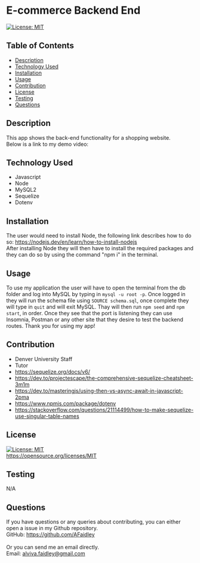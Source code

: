 # E-commerce Backend End
[![License: MIT](https://img.shields.io/badge/License-MIT-yellow.svg)](https://opensource.org/licenses/MIT)
## Table of Contents
* [Description](#description)
* [Technology Used](#technology-used)
* [Installation](#installation)
* [Usage](#usage)
* [Contribution](#contribution)
* [License](#license)
* [Testing](#testing)
* [Questions](#questions)
## Description
This app shows the back-end functionality for a shopping website.
<br>
Below is a link to my demo video:
<br>


## Technology Used
- Javascript
- Node
- MySQL2
- Sequelize
- Dotenv

## Installation
The user would need to install Node, the following link describes how to do so: https://nodejs.dev/en/learn/how-to-install-nodejs <br> After installing Node they will then have to install the required packages and they can do so by using the command "npm i" in the terminal.
## Usage
To use my application the user will have to open the terminal from the db folder and log into MySQL by typing in `mysql -u root -p`. Once logged in they will run the schema file using `SOURCE schema.sql`, once complete they will type in `quit` and will exit MySQL. Thay will then run `npm seed` and `npm start`, in order. Once they see that the port is listening they can use Insomnia, Postman or any other site that they desire to test the backend routes. 
Thank you for using my app!
## Contribution
- Denver University Staff
- Tutor
- https://sequelize.org/docs/v6/
- https://dev.to/projectescape/the-comprehensive-sequelize-cheatsheet-3m1m
- https://dev.to/masteringjs/using-then-vs-async-await-in-javascript-2pma
- https://www.npmjs.com/package/dotenv
- https://stackoverflow.com/questions/21114499/how-to-make-sequelize-use-singular-table-names

## License
[![License: MIT](https://img.shields.io/badge/License-MIT-yellow.svg)](https://opensource.org/licenses/MIT)
<br>
https://opensource.org/licenses/MIT

## Testing
N/A

## Questions
If you have questions or any queries about contributing, you can either open a issue in my Github repository. <br>
GitHub: <https://github.com/AFaidley> <br>
<br>
Or you can send me an email directly. <br>
Email: <alviva.faidley@gmail.com>
